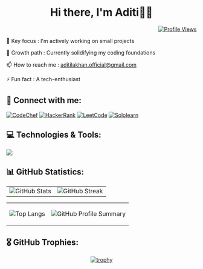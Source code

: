 <h1 align="center"> Hi there, I'm Aditi👋🏻 </h1>

<div align="right">

[![Profile Views](https://visitcount.itsvg.in/api?id=aditilakhan&icon=0&color=12)](https://visitcount.itsvg.in)

</div>

🔭 Key focus : I'm actively working on small projects

🌱 Growth path : Currently solidifying my coding foundations

📫 How to reach me : aditilakhan.official@gmail.com

⚡ Fun fact : A tech-enthusiast 

<div align="left">

## 🔗 Connect with me: 

[![CodeChef](https://img.shields.io/badge/CodeChef-%23CC9966?style=flat-square&logo=codechef&logoColor=white)](https://www.codechef.com/users/aditilakhan)
[![HackerRank](https://img.shields.io/badge/HackerRank-%2311B44C?style=flat-square&logo=hackerrank&logoColor=white)](https://www.hackerrank.com/aditi_lakhan)
[![LeetCode](https://img.shields.io/badge/LeetCode-%23F7DF1E?style=flat-square&logo=leetcode&logoColor=black)](https://leetcode.com/aditi_lakhan)
[![Sololearn](https://img.shields.io/badge/Sololearn-%23ADD8E6?style=flat-square&logo=sololearn&logoColor=black)](https://www.sololearn.com/profile/32237536/?ref=app)

</div>

## 💻 Technologies & Tools:

<p align="left">
  <a href="https://skillicons.dev">
    <img src="https://skillicons.dev/icons?i=html,css,javascript,c,java,python,mysql,mongodb,canva,figma,pentaho&perline=5" />
  </a>
</p>

## 📊 GitHub Statistics:

|                        |                       |
|:----------------------:|:---------------------:|
| ![GitHub Stats](https://github-readme-stats.vercel.app/api?username=aditilakhan&theme=default&hide_border=true&include_all_commits=false&count_private=false) | ![GitHub Streak](https://github-readme-streak-stats.herokuapp.com/?user=aditilakhan&theme=default&hide_border=true)|

<table align="center">
  <tr>
<td align="center">

![Top Langs](https://github-readme-stats.vercel.app/api/top-langs/?username=aditilakhan&theme=default&hide_border=true&include_all_commits=false&count_private=false&layout=compact)

</td>
<td align="center">

![GitHub Profile Summary](http://github-profile-summary-cards.vercel.app/api/cards/profile-details?username=aditilakhan&theme=github)

</td>
  </tr>
</table>

## 🎖️ GitHub Trophies:

<div align="center">

[![trophy](https://github-profile-trophy.vercel.app/?username=aditilakhan)](https://github.com/aditilakhan)

</div>
<div align="center">


